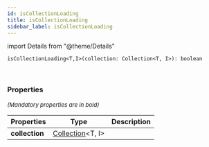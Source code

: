 ```yaml
---
id: isCollectionLoading
title: isCollectionLoading
sidebar_label: isCollectionLoading
---
```


import Details from "@theme/Details"


```tsx
isCollectionLoading<T,I>(collection: Collection<T, I>): boolean
```
<br/>



### Properties

<font size="2"><i>(Mandatory properties are in bold)</i></font>

| Properties | Type | Description |
| --------- | ---- | ----------- |
| **collection** | [Collection](/framework-api/types/Collection.md)<T, I\> |  |


